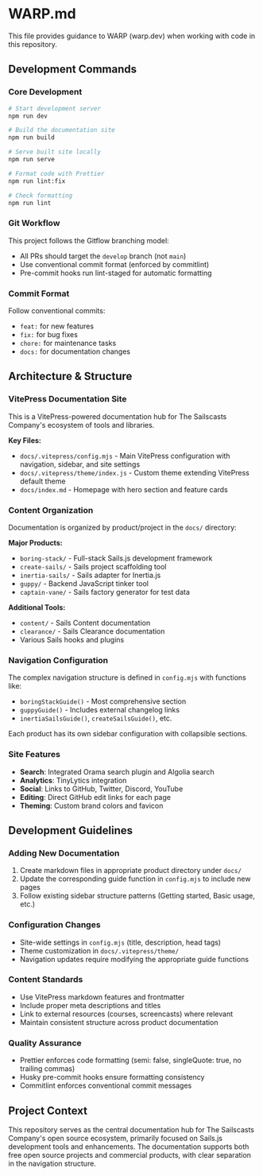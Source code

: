 # WARP.md

This file provides guidance to WARP (warp.dev) when working with code in this repository.

## Development Commands

### Core Development

```bash
# Start development server
npm run dev

# Build the documentation site
npm run build

# Serve built site locally
npm run serve

# Format code with Prettier
npm run lint:fix

# Check formatting
npm run lint
```

### Git Workflow

This project follows the Gitflow branching model:

- All PRs should target the `develop` branch (not `main`)
- Use conventional commit format (enforced by commitlint)
- Pre-commit hooks run lint-staged for automatic formatting

### Commit Format

Follow conventional commits:

- `feat:` for new features
- `fix:` for bug fixes
- `chore:` for maintenance tasks
- `docs:` for documentation changes

## Architecture & Structure

### VitePress Documentation Site

This is a VitePress-powered documentation hub for The Sailscasts Company's ecosystem of tools and libraries.

**Key Files:**

- `docs/.vitepress/config.mjs` - Main VitePress configuration with navigation, sidebar, and site settings
- `docs/.vitepress/theme/index.js` - Custom theme extending VitePress default theme
- `docs/index.md` - Homepage with hero section and feature cards

### Content Organization

Documentation is organized by product/project in the `docs/` directory:

**Major Products:**

- `boring-stack/` - Full-stack Sails.js development framework
- `create-sails/` - Sails project scaffolding tool
- `inertia-sails/` - Sails adapter for Inertia.js
- `guppy/` - Backend JavaScript tinker tool
- `captain-vane/` - Sails factory generator for test data

**Additional Tools:**

- `content/` - Sails Content documentation
- `clearance/` - Sails Clearance documentation
- Various Sails hooks and plugins

### Navigation Configuration

The complex navigation structure is defined in `config.mjs` with functions like:

- `boringStackGuide()` - Most comprehensive section
- `guppyGuide()` - Includes external changelog links
- `inertiaSailsGuide()`, `createSailsGuide()`, etc.

Each product has its own sidebar configuration with collapsible sections.

### Site Features

- **Search**: Integrated Orama search plugin and Algolia search
- **Analytics**: TinyLytics integration
- **Social**: Links to GitHub, Twitter, Discord, YouTube
- **Editing**: Direct GitHub edit links for each page
- **Theming**: Custom brand colors and favicon

## Development Guidelines

### Adding New Documentation

1. Create markdown files in appropriate product directory under `docs/`
2. Update the corresponding guide function in `config.mjs` to include new pages
3. Follow existing sidebar structure patterns (Getting started, Basic usage, etc.)

### Configuration Changes

- Site-wide settings in `config.mjs` (title, description, head tags)
- Theme customization in `docs/.vitepress/theme/`
- Navigation updates require modifying the appropriate guide functions

### Content Standards

- Use VitePress markdown features and frontmatter
- Include proper meta descriptions and titles
- Link to external resources (courses, screencasts) where relevant
- Maintain consistent structure across product documentation

### Quality Assurance

- Prettier enforces code formatting (semi: false, singleQuote: true, no trailing commas)
- Husky pre-commit hooks ensure formatting consistency
- Commitlint enforces conventional commit messages

## Project Context

This repository serves as the central documentation hub for The Sailscasts Company's open source ecosystem, primarily focused on Sails.js development tools and enhancements. The documentation supports both free open source projects and commercial products, with clear separation in the navigation structure.
